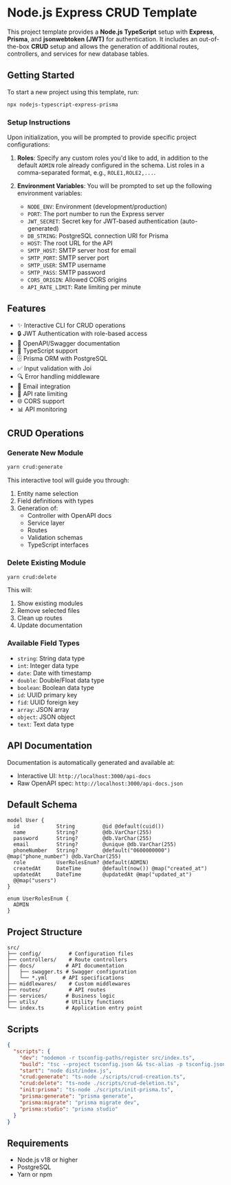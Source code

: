 # Node.js Express CRUD Template

This project template provides a **Node.js TypeScript** setup with **Express**, **Prisma**, and **jsonwebtoken (JWT)** for authentication. It includes an out-of-the-box **CRUD** setup and allows the generation of additional routes, controllers, and services for new database tables.

## Getting Started

To start a new project using this template, run:

```bash
npx nodejs-typescript-express-prisma
```

### Setup Instructions

Upon initialization, you will be prompted to provide specific project configurations:

1. **Roles**: Specify any custom roles you'd like to add, in addition to the default `ADMIN` role already configured in the schema. List roles in a comma-separated format, e.g., `ROLE1,ROLE2,...`.

2. **Environment Variables**: You will be prompted to set up the following environment variables:
   - `NODE_ENV`: Environment (development/production)
   - `PORT`: The port number to run the Express server
   - `JWT_SECRET`: Secret key for JWT-based authentication (auto-generated)
   - `DB_STRING`: PostgreSQL connection URI for Prisma
   - `HOST`: The root URL for the API
   - `SMTP_HOST`: SMTP server host for email
   - `SMTP_PORT`: SMTP server port
   - `SMTP_USER`: SMTP username
   - `SMTP_PASS`: SMTP password
   - `CORS_ORIGIN`: Allowed CORS origins
   - `API_RATE_LIMIT`: Rate limiting per minute

## Features

- ✨ Interactive CLI for CRUD operations
- 🔒 JWT Authentication with role-based access
- 📝 OpenAPI/Swagger documentation
- 🚀 TypeScript support
- 🗄️ Prisma ORM with PostgreSQL
- ✅ Input validation with Joi
- 🔍 Error handling middleware
- 📧 Email integration
- 🔄 API rate limiting
- 🌐 CORS support
- 📊 API monitoring

## CRUD Operations

### Generate New Module

```bash
yarn crud:generate
```

This interactive tool will guide you through:
1. Entity name selection
2. Field definitions with types
3. Generation of:
   - Controller with OpenAPI docs
   - Service layer
   - Routes
   - Validation schemas
   - TypeScript interfaces

### Delete Existing Module

```bash
yarn crud:delete
```

This will:
1. Show existing modules
2. Remove selected files
3. Clean up routes
4. Update documentation

### Available Field Types

- `string`: String data type
- `int`: Integer data type
- `date`: Date with timestamp
- `double`: Double/Float data type
- `boolean`: Boolean data type
- `id`: UUID primary key
- `fid`: UUID foreign key
- `array`: JSON array
- `object`: JSON object
- `text`: Text data type

## API Documentation

Documentation is automatically generated and available at:
- Interactive UI: `http://localhost:3000/api-docs`
- Raw OpenAPI spec: `http://localhost:3000/api-docs.json`

## Default Schema

```prisma
model User {
  id            String         @id @default(cuid())
  name          String?        @db.VarChar(255)
  password      String?        @db.VarChar(255)
  email         String?        @unique @db.VarChar(255)
  phoneNumber   String?        @default("0600000000") @map("phone_number") @db.VarChar(255)
  role          UserRolesEnum? @default(ADMIN)
  createdAt     DateTime       @default(now()) @map("created_at")
  updatedAt     DateTime       @updatedAt @map("updated_at")
  @@map("users")
}

enum UserRolesEnum {
  ADMIN
}
```

## Project Structure

```
src/
├── config/         # Configuration files
├── controllers/    # Route controllers
├── docs/          # API documentation
│   ├── swagger.ts # Swagger configuration
│   └── *.yml     # API specifications
├── middlewares/    # Custom middlewares
├── routes/         # API routes
├── services/      # Business logic
├── utils/         # Utility functions
└── index.ts       # Application entry point
```

## Scripts

```json
{
  "scripts": {
    "dev": "nodemon -r tsconfig-paths/register src/index.ts",
    "build": "tsc --project tsconfig.json && tsc-alias -p tsconfig.json",
    "start": "node dist/index.js",
    "crud:generate": "ts-node ./scripts/crud-creation.ts",
    "crud:delete": "ts-node ./scripts/crud-deletion.ts",
    "init:prisma": "ts-node ./scripts/init-prisma.ts",
    "prisma:generate": "prisma generate",
    "prisma:migrate": "prisma migrate dev",
    "prisma:studio": "prisma studio"
  }
}
```

## Requirements

- Node.js v18 or higher
- PostgreSQL
- Yarn or npm
